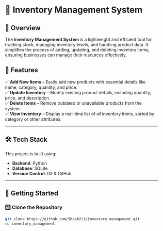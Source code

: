 # 🏪 Inventory Management System

## 📌 Overview

The **Inventory Management System** is a lightweight and efficient tool for tracking stock, managing inventory levels, and handling product data. It simplifies the process of adding, updating, and deleting inventory items, ensuring businesses can manage their resources effectively.

## 🎯 Features

✅ **Add New Items** – Easily add new products with essential details like name, category, quantity, and price.  
✅ **Update Inventory** – Modify existing product details, including quantity, price, and description.  
✅ **Delete Items** – Remove outdated or unavailable products from the system.  
✅ **View Inventory** – Display a real-time list of all inventory items, sorted by category or other attributes.  

---

## 🛠️ Tech Stack

This project is built using:

- **Backend**: Python 
- **Database**: SQLite
- **Version Control**: Git & GitHub

---

## 🚀 Getting Started

### 1️⃣ Clone the Repository
```bash
git clone https://github.com/Shash2i1/inventory_management.git
cd inventory_management
